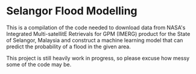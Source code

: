 # Selangor Flood Modelling

This is a compilation of the code needed to download data from NASA's Integrated Multi-satellitE Retrievals for GPM (IMERG) product for the State of Selangor, Malaysia and construct a machine learning model that can predict the probability of a flood in the given area.

This project is still heavily work in progress, so please excuse how messy some of the code may be.
